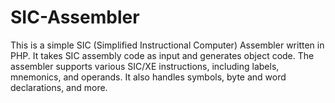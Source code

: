 # SIC-Assembler
This is a simple SIC (Simplified Instructional Computer) Assembler written in PHP. It takes SIC assembly code as input and generates object code. The assembler supports various SIC/XE instructions, including labels, mnemonics, and operands. It also handles symbols, byte and word declarations, and more.
